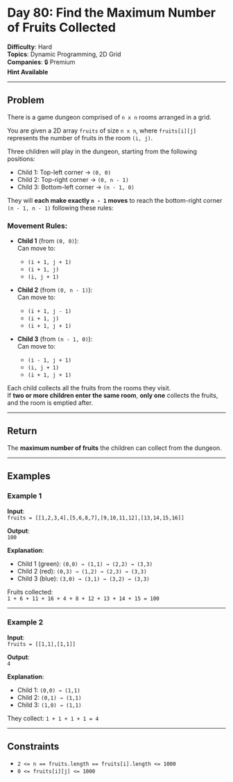 # Day 80: Find the Maximum Number of Fruits Collected

**Difficulty**: Hard  
**Topics**: Dynamic Programming, 2D Grid  
**Companies**: 🔒 Premium  
**Hint Available**

---

## Problem

There is a game dungeon comprised of `n x n` rooms arranged in a grid.

You are given a 2D array `fruits` of size `n x n`, where `fruits[i][j]` represents the number of fruits in the room `(i, j)`.

Three children will play in the dungeon, starting from the following positions:

- Child 1: Top-left corner → `(0, 0)`
- Child 2: Top-right corner → `(0, n - 1)`
- Child 3: Bottom-left corner → `(n - 1, 0)`

They will **each make exactly `n - 1` moves** to reach the bottom-right corner `(n - 1, n - 1)` following these rules:

### Movement Rules:

- **Child 1** (from `(0, 0)`):  
  Can move to:  
  - `(i + 1, j + 1)`  
  - `(i + 1, j)`  
  - `(i, j + 1)`

- **Child 2** (from `(0, n - 1)`):  
  Can move to:  
  - `(i + 1, j - 1)`  
  - `(i + 1, j)`  
  - `(i + 1, j + 1)`

- **Child 3** (from `(n - 1, 0)`):  
  Can move to:  
  - `(i - 1, j + 1)`  
  - `(i, j + 1)`  
  - `(i + 1, j + 1)`

Each child collects all the fruits from the rooms they visit.  
If **two or more children enter the same room**, **only one** collects the fruits, and the room is emptied after.

---

## Return

The **maximum number of fruits** the children can collect from the dungeon.

---

## Examples

### Example 1

**Input**:  
`fruits = [[1,2,3,4],[5,6,8,7],[9,10,11,12],[13,14,15,16]]`

**Output**:  
`100`

**Explanation**:
- Child 1 (green): `(0,0) → (1,1) → (2,2) → (3,3)`  
- Child 2 (red): `(0,3) → (1,2) → (2,3) → (3,3)`  
- Child 3 (blue): `(3,0) → (3,1) → (3,2) → (3,3)`

Fruits collected:  
`1 + 6 + 11 + 16 + 4 + 8 + 12 + 13 + 14 + 15 = 100`

---

### Example 2

**Input**:  
`fruits = [[1,1],[1,1]]`

**Output**:  
`4`

**Explanation**:
- Child 1: `(0,0) → (1,1)`
- Child 2: `(0,1) → (1,1)`
- Child 3: `(1,0) → (1,1)`

They collect: `1 + 1 + 1 + 1 = 4`

---

## Constraints

- `2 <= n == fruits.length == fruits[i].length <= 1000`
- `0 <= fruits[i][j] <= 1000`
